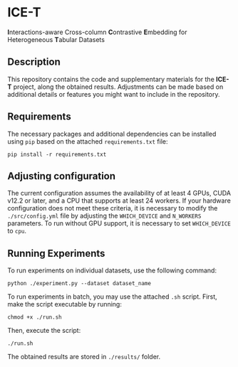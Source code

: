 # ICE-T
**I**nteractions-aware Cross-column **C**ontrastive **E**mbedding for Heterogeneous **T**abular Datasets

## Description
This repository contains the code and supplementary materials for the **ICE-T** project, along the obtained results. Adjustments can be made based on additional details or features you might want to include in the repository.

## Requirements
The necessary packages and additional dependencies can be installed using `pip` based on the attached `requirements.txt` file:

```console
pip install -r requirements.txt
```

## Adjusting configuration
The current configuration assumes the availability of at least 4 GPUs, CUDA v12.2 or later, and a CPU that supports at least 24 workers. If your hardware configuration does not meet these criteria, it is necessary to modify the `./src/config.yml` file by adjusting the `WHICH_DEVICE` and `N_WORKERS` parameters. To run without GPU support, it is necessary to set `WHICH_DEVICE` to `cpu`.

## Running Experiments
To run experiments on individual datasets, use the following command:

```console
python ./experiment.py --dataset dataset_name
```
To run experiments in batch, you may use the attached `.sh` script. First, make the script executable by running:

```console
chmod +x ./run.sh
```

Then, execute the script:

```console
./run.sh
```

The obtained results are stored in `./results/` folder. 

